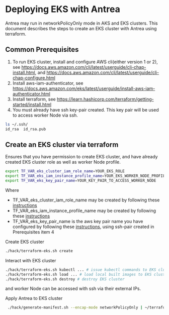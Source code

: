 # Deploying EKS with Antrea

Antrea may run in networkPolicyOnly mode in AKS and EKS clusters. This document
describes the steps to create an EKS cluster with Antrea using terraform.

## Common Prerequisites

1. To run EKS cluster, install and configure AWS cli(either version 1 or 2), see
   <https://docs.aws.amazon.com/cli/latest/userguide/cli-chap-install.html>, and
   <https://docs.aws.amazon.com/cli/latest/userguide/cli-chap-configure.html>
2. Install aws-iam-authenticator, see
   <https://docs.aws.amazon.com/eks/latest/userguide/install-aws-iam-authenticator.html>
3. Install terraform, see <https://learn.hashicorp.com/terraform/getting-started/install.html>
4. You must already have ssh key-pair created. This key pair will be used to access worker Node via ssh.

```bash
ls ~/.ssh/
id_rsa  id_rsa.pub
```

## Create an EKS cluster via terraform

Ensures that you have permission to create EKS cluster, and have already
created EKS cluster role as well as worker Node profile.

```bash
export TF_VAR_eks_cluster_iam_role_name=YOUR_EKS_ROLE
export TF_VAR_eks_iam_instance_profile_name=YOUR_EKS_WORKER_NODE_PROFILE
export TF_VAR_eks_key_pair_name=YOUR_KEY_PAIR_TO_ACCESS_WORKER_NODE
```

Where

- TF_VAR_eks_cluster_iam_role_name may be created by following these
 [instructions](https://docs.aws.amazon.com/eks/latest/userguide/service_IAM_role.html#create-service-role)
- TF_VAR_eks_iam_instance_profile_name may be created by following these
 [instructions](https://docs.aws.amazon.com/eks/latest/userguide/worker_node_IAM_role.html#create-worker-node-role)
- TF_VAR_eks_key_pair_name is the aws key pair name you have configured by following these
 [instructions](https://docs.aws.amazon.com/AWSEC2/latest/UserGuide/ec2-key-pairs.html#how-to-generate-your-own-key-and-import-it-to-aws),
 using ssh-pair created in Prerequisites item 4

Create EKS cluster

```bash
./hack/terraform-eks.sh create
```

Interact with EKS cluster

```bash
./hack/terraform-eks.sh kubectl ... # issue kubectl commands to EKS cluster
./hack/terraform-eks.sh load ... # load local built images to EKS cluster
./hack/terraform-eks.sh destroy # destroy EKS cluster
```

and worker Node can be accessed with ssh via their external IPs.

Apply Antrea to EKS cluster

```bash
 ./hack/generate-manifest.sh --encap-mode networkPolicyOnly | ~/terraform/eks kubectl apply -f -
```
